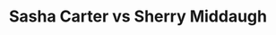 ---
title: Sasha Carter vs Sherry Middaugh
player1:
  name: Carter, Sasha
  percent: 70
  wins: 0
  losses: 1
player2:
  name: Middaugh, Sherry
  percent: 71
  wins: 1
  losses: 0
games:
- player1:
    team: CA
    position: Second
    percent: 70
    win: 0
    loss: 1
  player2:
    team: 'ON'
    position: Fourth
    percent: 71
    win: 1
    loss: 0
  event: Hearts
  year: 2008
  draw: Round Robin(1)
  score: ON 9 - CA 5
- player1:
    team: SCO
    position: Second
    percent: 78
    win: 1
    loss: 0
  player2:
    team: MID
    position: Fourth
    percent: 72
    win: 0
    loss: 1
  event: Trials (Women)
  year: 2005
  draw: Round Robin(9)
  score: MID 3 - SCO 8
---